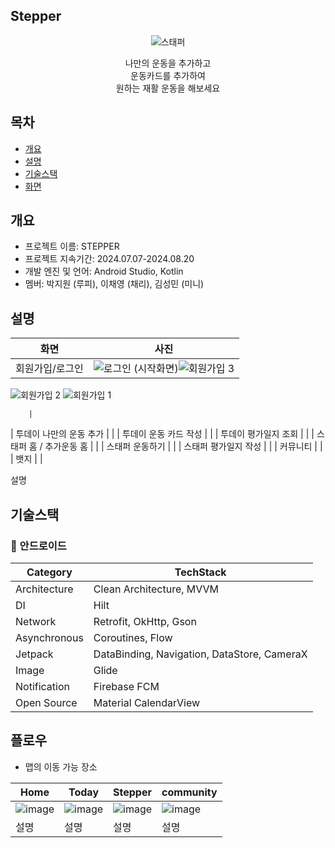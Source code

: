 ## Stepper
<p align="center">
  <img src="https://github.com/user-attachments/assets/ce26efda-b9ec-4add-ad2b-1413257446b6" alt="스태퍼"/>
</p>

<div align="center">
  나만의 운동을 추가하고<br>
  운동카드를 추가하여<br>
  원하는 재활 운동을 해보세요
</div>

## 목차
  - [개요](#개요) 
  - [설명](#설명)
  - [기술스택](#기술스택)
  - [화면](#플로우)

## 개요
- 프로젝트 이름: STEPPER
- 프로젝트 지속기간: 2024.07.07-2024.08.20
- 개발 엔진 및 언어: Android Studio, Kotlin
- 멤버: 박지원 (루피), 이채영 (채리), 김성민 (미니)

## 설명
| 화면                      | 사진                                                    |
|---------------------------|-----------------------------------------------------------|
| 회원가입/로그인           |![로그인 (시작화면)](https://github.com/user-attachments/assets/1e55328b-5485-4692-818e-26191a6c77b4)![회원가입 3](https://github.com/user-attachments/assets/398fae89-9e98-419f-ad5b-33ce7b15ebb1)
![회원가입 2](https://github.com/user-attachments/assets/6bdb09bc-e512-404e-a017-3f4226f0e70b)
![회원가입 1](https://github.com/user-attachments/assets/89412538-0be8-4ebb-b89d-f7e018210d60)

        |
| 투데이 나만의 운동 추가   |              |
| 투데이 운동 카드 작성     |            |
| 투데이 평가일지 조회      |                |
| 스태퍼 홈 / 추가운동 홈   |                    |
| 스태퍼 운동하기           |                   |
| 스태퍼 평가일지 작성      |                  |
| 커뮤니티                  |                    |
| 뱃지                      |                          |


설명

## 기술스택

### **🤖** 안드로이드
| **Category** | **TechStack** |
| --- | --- |
| Architecture | Clean Architecture, MVVM |
| DI | Hilt |
| Network | Retrofit, OkHttp, Gson |
| Asynchronous | Coroutines, Flow |
| Jetpack |  DataBinding, Navigation, DataStore, CameraX |
| Image | Glide |
| Notification | Firebase FCM |
| Open Source | Material CalendarView |

## 플로우
- 맵의 이동 가능 장소

|Home|Today|Stepper|community|
|---|---|---|---|
|![image](이미지)|![image](이미지)|![image](이미지)|![image](이미지)|
|설명|설명|설명|설명|


